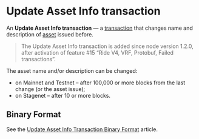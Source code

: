 # Update Asset Info transaction

An **Update Asset Info transaction** — a [transaction](/en/blockchain/transaction/) that changes name and description of [asset](/en/blockchain/token/) issued before.

> The Update Asset Info transaction is added since node version 1.2.0, after activation of feature #15 “Ride V4, VRF, Protobuf, Failed transactions”.

The asset name and/or description can be changed:
* on Mainnet and Testnet – after 100,000 or more blocks from the last change (or the asset issue);
* on Stagenet – after 10 or more blocks.

## Binary Format

See the [Update Asset Info Transaction Binary Format](/en/blockchain/binary-format/transaction-binary-format/update-asset-info-transaction-binary-format) article.
